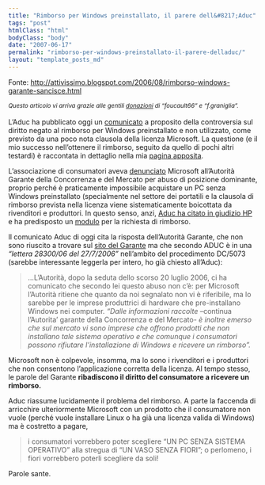 ```yaml
---
title: "Rimborso per Windows preinstallato, il parere dell&#8217;Aduc"
tags: "post"
htmlClass: "html"
bodyClass: "body"
date: "2007-06-17"
permalink: "rimborso-per-windows-preinstallato-il-parere-delladuc/"
layout: "template_posts_md"
---
```

<p><span style="font-weight: bold;font-size:130%;" ></span>Fonte: <a class="moz-txt-link-freetext" href="http://attivissimo.blogspot.com/2006/08/rimborso-windows-garante-sancisce.html">http://attivissimo.blogspot.com/2006/08/rimborso-windows-garante-sancisce.html</a></p>
<p><span style="font-size:85%;"><span style="font-style: italic;">Questo articolo vi arriva grazie alle gentili </span><a style="font-style: italic;" href="http://www.attivissimo.net/donazioni/donazioni.htm">donazioni</a><span style="font-style: italic;"> di &#8220;foucault66&#8221; e &#8220;f.graniglia&#8221;.</span><br /></span><br />L&#8217;Aduc ha pubblicato oggi un <a href="http://www.aduc.it/dyn/comunicati/comu_mostra.php?id=152591">comunicato</a> a proposito della controversia sul diritto negato al rimborso per Windows preinstallato e non utilizzato, come previsto da una poco nota clausola della licenza Microsoft. La questione (e il mio successo nell&#8217;ottenere il rimborso, seguito da quello di pochi altri testardi) è raccontata in dettaglio nella mia <a href="http://www.attivissimo.net/rimborso_windows/istruzioni.htm">pagina apposita</a>.</p>
<p>L&#8217;associazione di consumatori aveva <a href="http://www.aduc.it/dyn/documenti/docu_mostra.php?id=126588">denunciato</a> Microsoft all&#8217;Autorità Garante della Concorrenza e del Mercato per abuso di posizione dominante, proprio perché è praticamente impossibile acquistare un PC senza Windows preinstallato (specialmente nel settore dei portatili e la clausola di rimborso prevista nella licenza viene sistematicamente boicottata da rivenditori e produttori. In questo senso, anzi, <a href="http://www.aduc.it/dyn/comunicati/comu_mostra.php?id=129117">Aduc ha citato in giudizio HP</a> e ha predisposto un <a href="http://www.aduc.it/dyn/sosonline/modulistica/modu_mostra.php?Scheda=129428">modulo</a> per la richiesta di rimborso.</p>
<p>Il comunicato Aduc di oggi cita la risposta dell&#8217;Autorità Garante, che non sono riuscito a trovare sul <a href="http://www.agcm.it/">sito del Garante</a> ma che secondo ADUC è in una <span style="font-style: italic;">&#8220;lettera 28300/06 del 27/7/2006&#8221;</span> nell&#8217;ambito del procedimento DC/5073 (sarebbe interessante leggerla per intero, ho già chiesto all&#8217;Aduc):</p>
<blockquote><p>&#8230;L&#8217;Autorità, dopo la seduta dello scorso 20 luglio 2006, ci ha comunicato che secondo lei questo abuso non c&#8217;è: per Microsoft l&#8217;Autorità ritiene che quanto da noi segnalato non vi è riferibile, ma lo sarebbe per le imprese produttrici di hardware che pre-installano Windows nei computer. <i>&#8220;Dalle informazioni raccolte</i> –continua l&#8217;Autorita&#8217; garante della Concorrenza e del Mercato- <i>è inoltre emerso che sul mercato vi sono imprese che offrono prodotti che non installano tale sistema operativo e che comunque i consumatori possono rifiutare l&#8217;installazione di Windows e ricevere un rimborso&#8221;.</i></p></blockquote>
<p> Microsoft non è colpevole, insomma, ma lo sono i rivenditori e i produttori che non consentono l&#8217;applicazione corretta della licenza. Al tempo stesso, le parole del Garante <span style="font-weight: bold;">ribadiscono il diritto del consumatore a ricevere un rimborso.</span></p>
<p>Aduc riassume lucidamente il problema del rimborso. A parte la faccenda di arricchire ulteriormente Microsoft con un prodotto che il consumatore non vuole (perché vuole installare Linux o ha già una licenza valida di Windows) ma è costretto a pagare,<br /><span style="font-style: italic;"> </p>
<blockquote><p>i consumatori vorrebbero poter scegliere &#8220;UN PC SENZA SISTEMA OPERATIVO&#8221; alla stregua di &#8220;UN VASO SENZA FIORI&#8221;; o perlomeno, i fiori vorrebbero poterli scegliere da soli!</p></blockquote>
<p> </span>Parole sante. </p>
<pre class="moz-signature" cols="50"> </pre>

